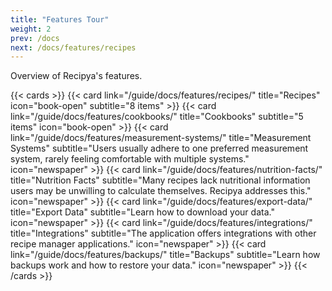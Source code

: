 ```yaml
---
title: "Features Tour"
weight: 2
prev: /docs
next: /docs/features/recipes
---
```


Overview of Recipya's features.

{{< cards >}}
    {{< card link="/guide/docs/features/recipes/"
            title="Recipes"
            icon="book-open"
            subtitle="8 items" >}}
    {{< card link="/guide/docs/features/cookbooks/"
            title="Cookbooks"
            subtitle="5 items"
            icon="book-open" >}}
    {{< card link="/guide/docs/features/measurement-systems/"
            title="Measurement Systems"
            subtitle="Users usually adhere to one preferred measurement system, rarely feeling comfortable with multiple systems."
            icon="newspaper" >}}
    {{< card link="/guide/docs/features/nutrition-facts/"
            title="Nutrition Facts"
            subtitle="Many recipes lack nutritional information users may be unwilling to calculate themselves. Recipya addresses this."
            icon="newspaper" >}}
    {{< card link="/guide/docs/features/export-data/"
            title="Export Data"
            subtitle="Learn how to download your data."
            icon="newspaper" >}}
    {{< card link="/guide/docs/features/integrations/"
            title="Integrations"
            subtitle="The application offers integrations with other recipe manager applications."
            icon="newspaper" >}}
    {{< card link="/guide/docs/features/backups/"
        title="Backups"
        subtitle="Learn how backups work and how to restore your data."
        icon="newspaper" >}}
{{< /cards >}}
